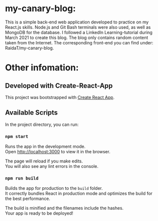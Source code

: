 # my-canary-blog:

This is a simple back-end web application developed to practice on my React.js skills. Node.js and Git Bash terminals
were also used, as well as MongoDB for the database. I followed a LinkedIn Learning-tutorial during March 2021 to create this blog.
The blog only contains random content taken from the Internet. The corresponding front-end you can find under: RaidaT/my-canary-blog.

# Other infomation:
## Developed with Create-React-App

This project was bootstrapped with [Create React App](https://create-react-app.dev/).

## Available Scripts

In the project directory, you can run:

### `npm start`

Runs the app in the development mode.\
Open [http://localhost:3000](http://localhost:3000) to view it in the browser.

The page will reload if you make edits.\
You will also see any lint errors in the console.

### `npm run build`

Builds the app for production to the `build` folder.\
It correctly bundles React in production mode and optimizes the build for the best performance.

The build is minified and the filenames include the hashes.\
Your app is ready to be deployed!

